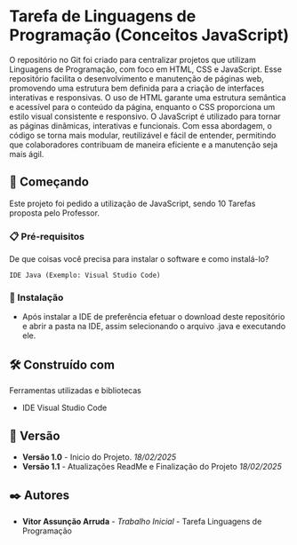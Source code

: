 # Tarefa de Linguagens de Programação (Conceitos JavaScript)

O repositório no Git foi criado para centralizar projetos que utilizam Linguagens de Programação, com foco em HTML, CSS e JavaScript. Esse repositório facilita o desenvolvimento e manutenção de páginas web, promovendo uma estrutura bem definida para a criação de interfaces interativas e responsivas. O uso de HTML garante uma estrutura semântica e acessível para o conteúdo da página, enquanto o CSS proporciona um estilo visual consistente e responsivo. O JavaScript é utilizado para tornar as páginas dinâmicas, interativas e funcionais. Com essa abordagem, o código se torna mais modular, reutilizável e fácil de entender, permitindo que colaboradores contribuam de maneira eficiente e a manutenção seja mais ágil.

## 🚀 Começando

Este projeto foi pedido a utilização de JavaScript, sendo 10 Tarefas proposta pelo Professor.

### 📋 Pré-requisitos

De que coisas você precisa para instalar o software e como instalá-lo?

```
IDE Java (Exemplo: Visual Studio Code)
```

### 🔧 Instalação

* Após instalar a IDE de preferência efetuar o download deste repositório e abrir a pasta na IDE, assim selecionando o arquivo .java e executando ele.

## 🛠️ Construído com

Ferramentas utilizadas e bibliotecas

* IDE Visual Studio Code

## 📌 Versão

* **Versão 1.0** - Inicio do Projeto. *18/02/2025*
* **Versão 1.1** - Atualizações ReadMe e Finalização do Projeto *18/02/2025*

## ✒️ Autores

* **Vitor Assunção Arruda** - *Trabalho Inicial* - Tarefa Linguagens de Programação